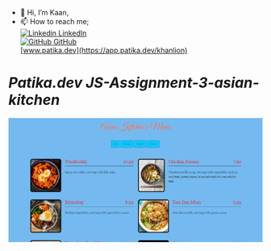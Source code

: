 - 👋 Hi, I’m Kaan,
- 📫 How to reach me;   
[![Linkedin](https://i.stack.imgur.com/gVE0j.png) LinkedIn](https://www.linkedin.com/in/arslan-oguzkaan/)
&nbsp;  
[![GitHub](https://i.stack.imgur.com/tskMh.png) GitHub](https://github.com/kaanarslan1990)  
[www.patika.dev](https://app.patika.dev/khanlion)

# ***Patika.dev JS-Assignment-3-asian-kitchen***
[<img alt="alt_text" width="720" height="auto" target= "_blank" src="./Capture.PNG" />](https://kaanarslan1990.github.io/patikadev-assg3-asiankitchen/)
